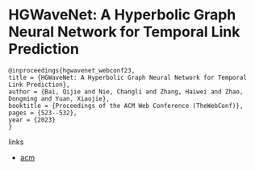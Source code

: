 # HGWaveNet: A Hyperbolic Graph Neural Network for Temporal Link Prediction

```
@inproceedings{hgwavenet_webconf23,
title = {HGWaveNet: A Hyperbolic Graph Neural Network for Temporal Link Prediction},
author = {Bai, Qijie and Nie, Changli and Zhang, Haiwei and Zhao, Dongming and Yuan, Xiaojie},
booktitle = {Proceedings of the ACM Web Conference (TheWebConf)},
pages = {523--532},
year = {2023}
}
```

links
- [acm](https://dl.acm.org/doi/10.1145/3543507.3583455)
